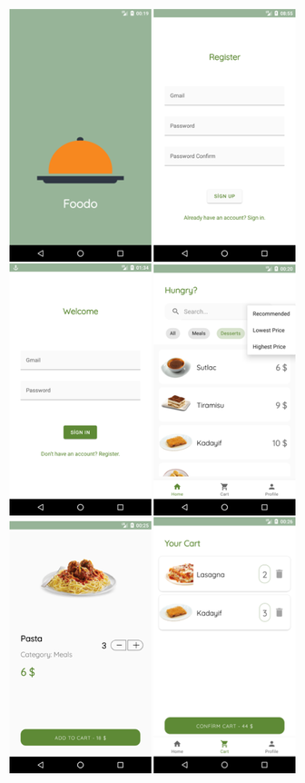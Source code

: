 
<img src="screenshots/Picture1.png" width="250">    <img src="screenshots/Picture2.png" width="250">  
<img src="screenshots/Picture3.png" width="250">    <img src="screenshots/Picture4.png" width="250">  
<img src="screenshots/Picture5.png" width="250">    <img src="screenshots/Picture6.png" width="250">  
